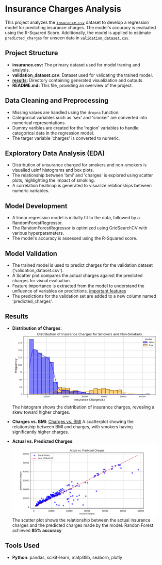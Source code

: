 # Insurance Charges Analysis

This project analyzes the [`insurance.csv`](https://github.com/D2himself/Insurance-charges-analysis/blob/main/data/insurance.csv) dataset to develop a regression model for predicting insurance charges. The model's accuracy is evaluated using the R-Squared Score. Additionally, the model is applied to estimate `predicted_charges` for unseen data in [`validation_dataset.csv`](https://github.com/D2himself/Insurance-charges-analysis/blob/main/data/validation_dataset.csv).

## Project Structure

- **insurance.csv:** The primary dataset used for model traning and analysis.
- **validation_dataset.csv:** Dataset used for validating the trained model.
- [**results**](https://github.com/D2himself/Insurance-charges-analysis/tree/main/results): Directory containing generated visualization and outputs.
- **README.md:** This file, providing an overview of the project.

## Data Cleaning and Preprocessing

- Missing values are handled using the `dropna` function.
- Categorical variables such as 'sex' and 'smoker' are converted into numerical representations.
- Dummy varibles are created for the 'region' variables to handle categorical data in the regression model.
- The targer variable 'charges' is converted to numeric.

## Exploratory Data Analysis (EDA)

- Distribution of unsurance charged for smokers and non-smokers is visualied usinf histograms and box plots.
- The relationship between 'bmi' and 'charges' is explored using scatter plots, highlighting the impact of smoking.
- A correlation heatmap is generated to visualize relationships between numeric variables.

## Model Development

- A linear regression model is initially fit to the data, followed by a RandomForestRegressor.
- The RandomForestRegressor is optimized using GridSearchCV with various hyperparameters.
- The model's accuracy is assessed using the R-Squared score.

## Model Validation

- The trained model is used to predict charges for the validation dataset ('validation_dataset.csv').
- A Scatter plot compares the actual charges against the predicted charges for visual evaluation.
- Feature importance is extracted from the model to understand the unfluence of variables on predictions.
  [important features]((https://github.com/D2himself/Insurance-charges-analysis/blob/main/results/feature%20importance.png))
- The predictions for the validation set are added to a new column named 'predicted_charges'.

## Results
- **Distribution of Charges**:
  ![Distribution of Charges](results/charges_distribution.png)
  The histogram shows the distribution of insurance charges, revealing a skew toward higher charges.
  
- **Charges vs. BMI**:
  [Charges vs. BMI]((https://github.com/D2himself/Insurance-charges-analysis/blob/8afd528adfa52ba5dc1d157cc90fa0d1a7f93a02/results/insurance%20vs.%20bmi.png))
  A scatterplot showing the relationship between BMI and charges, with smokers having significantly higher charges.

- **Actual vs. Predicted Charges**:
  ![Actual vs. Predicted Charges](results/accuracy.png)
  The scatter plot shows the relationship between the actual insurance charges and the predicted charges made by the model.
  Randon Forest achieved **85% accuracy** 

## Tools Used
- **Python:** pandas, scikit-learn, matplitlib, seaborn, plotly
